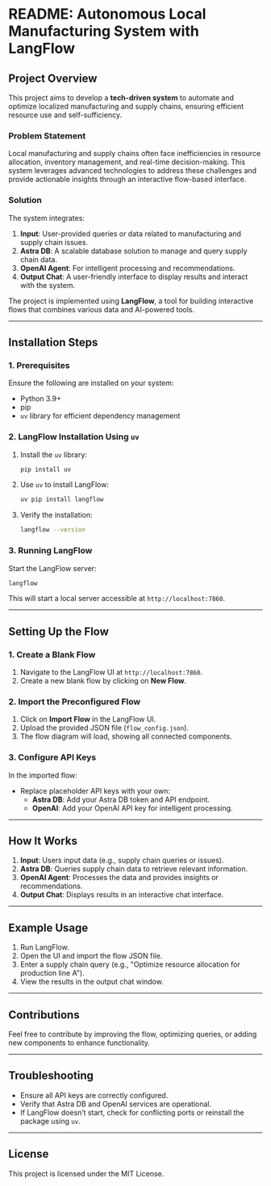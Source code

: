 # README: Autonomous Local Manufacturing System with LangFlow

## Project Overview
This project aims to develop a **tech-driven system** to automate and optimize localized manufacturing and supply chains, ensuring efficient resource use and self-sufficiency.

### Problem Statement
Local manufacturing and supply chains often face inefficiencies in resource allocation, inventory management, and real-time decision-making. This system leverages advanced technologies to address these challenges and provide actionable insights through an interactive flow-based interface.

### Solution
The system integrates:
1. **Input**: User-provided queries or data related to manufacturing and supply chain issues.
2. **Astra DB**: A scalable database solution to manage and query supply chain data.
3. **OpenAI Agent**: For intelligent processing and recommendations.
4. **Output Chat**: A user-friendly interface to display results and interact with the system.

The project is implemented using **LangFlow**, a tool for building interactive flows that combines various data and AI-powered tools.

---

## Installation Steps

### 1. Prerequisites
Ensure the following are installed on your system:
- Python 3.9+
- pip
- `uv` library for efficient dependency management

### 2. LangFlow Installation Using `uv`

1. Install the `uv` library:
   ```bash
   pip install uv
   ```

2. Use `uv` to install LangFlow:
   ```bash
   uv pip install langflow
   ```

3. Verify the installation:
   ```bash
   langflow --version
   ```

### 3. Running LangFlow
Start the LangFlow server:
```bash
langflow
```
This will start a local server accessible at `http://localhost:7860`.

---

## Setting Up the Flow

### 1. Create a Blank Flow
1. Navigate to the LangFlow UI at `http://localhost:7860`.
2. Create a new blank flow by clicking on **New Flow**.

### 2. Import the Preconfigured Flow
1. Click on **Import Flow** in the LangFlow UI.
2. Upload the provided JSON file (`flow_config.json`).
3. The flow diagram will load, showing all connected components.

### 3. Configure API Keys
In the imported flow:
- Replace placeholder API keys with your own:
  - **Astra DB**: Add your Astra DB token and API endpoint.
  - **OpenAI**: Add your OpenAI API key for intelligent processing.

---

## How It Works
1. **Input**: Users input data (e.g., supply chain queries or issues).
2. **Astra DB**: Queries supply chain data to retrieve relevant information.
3. **OpenAI Agent**: Processes the data and provides insights or recommendations.
4. **Output Chat**: Displays results in an interactive chat interface.

---

## Example Usage
1. Run LangFlow.
2. Open the UI and import the flow JSON file.
3. Enter a supply chain query (e.g., "Optimize resource allocation for production line A").
4. View the results in the output chat window.

---

## Contributions
Feel free to contribute by improving the flow, optimizing queries, or adding new components to enhance functionality.

---

## Troubleshooting
- Ensure all API keys are correctly configured.
- Verify that Astra DB and OpenAI services are operational.
- If LangFlow doesn’t start, check for conflicting ports or reinstall the package using `uv`.

---

## License
This project is licensed under the MIT License.

